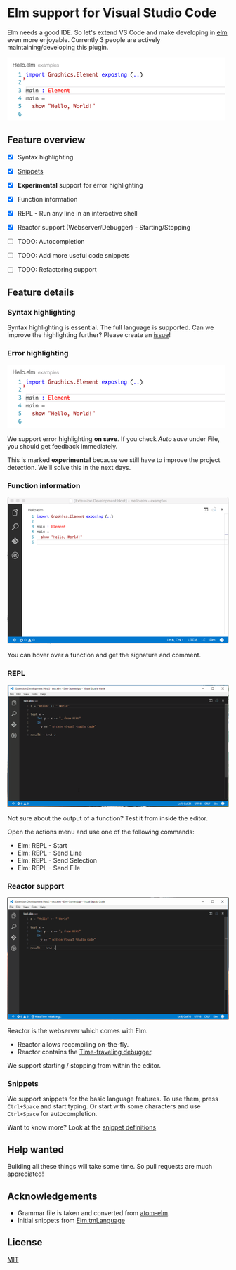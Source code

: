 # Elm support for Visual Studio Code

Elm needs a good IDE. So let's extend VS Code and make developing in [elm](http://elm-lang.org) even more enjoyable. Currently 3 people are actively maintaining/developing this plugin.

![Error highlighting](images/errorHighlighting.gif)


## Feature overview

* [x] Syntax highlighting
* [x] [Snippets](snippets/elm.json)
* [x] **Experimental** support for error highlighting
* [x] Function information
* [x] REPL - Run any line in an interactive shell
* [x] Reactor support (Webserver/Debugger) - Starting/Stopping
* [ ] TODO: Autocompletion
* [ ] TODO: Add more useful code snippets
* [ ] TODO: Refactoring support


## Feature details

### Syntax highlighting

Syntax highlighting is essential. The full language is supported. Can we improve the highlighting further? Please create an [issue](https://github.com/sbrink/vscode-elm/issues)!


### Error highlighting

![Error highlighting](images/errorHighlighting.gif)

We support error highlighting **on save**. If you check *Auto save* under File, you should get feedback immediately.

This is marked **experimental** because we still have to improve the project detection.
We'll solve this in the next days.

### Function information

![Function info](images/functionInfo.gif)

You can hover over a function and get the signature and comment.

### REPL

![REPL](images/repl.gif)

Not sure about the output of a function? Test it from inside the editor.

Open the actions menu and use one of the following commands:

* Elm: REPL - Start
* Elm: REPL - Send Line
* Elm: REPL - Send Selection
* Elm: REPL - Send File


### Reactor support

![Reactor support](images/reactor.gif)

Reactor is the webserver which comes with Elm.

* Reactor allows recompiling on-the-fly.
* Reactor contains the [Time-traveling debugger](http://debug.elm-lang.org/).

We support starting / stopping from within the editor.

### Snippets

We support snippets for the basic language features. To use them, press `Ctrl+Space` and start typing.
Or start with some characters and use `Ctrl+Space` for autocompletion.

Want to know more? Look at the [snippet definitions](snippets/elm.json)



## Help wanted

Building all these things will take some time. So pull requests are much appreciated!


## Acknowledgements

* Grammar file is taken and converted from [atom-elm](https://github.com/edubkendo/atom-elm).
* Initial snippets from [Elm.tmLanguage](https://github.com/deadfoxygrandpa/Elm.tmLanguage)

## License

[MIT](LICENSE.txt)

